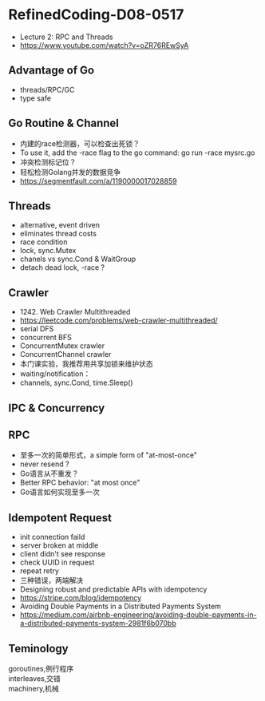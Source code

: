 # RefinedCoding-D08-0517
- Lecture 2: RPC and Threads
- https://www.youtube.com/watch?v=oZR76REwSyA

## Advantage of Go
- threads/RPC/GC
- type safe

## Go Routine & Channel
- 内建的race检测器，可以检查出死锁？
- To use it, add the -race flag to the go command: go run -race mysrc.go
- 冲突检测标记位？
- 轻松检测Golang并发的数据竞争
- https://segmentfault.com/a/1190000017028859

## Threads
- alternative, event driven
- eliminates thread costs
- race condition
- lock, sync.Mutex
- chanels vs sync.Cond & WaitGroup
- detach dead lock, -race ?

## Crawler
- 1242. Web Crawler Multithreaded
- https://leetcode.com/problems/web-crawler-multithreaded/
- serial DFS
- concurrent BFS
- ConcurrentMutex crawler
- ConcurrentChannel crawler
- 本门课实验，我推荐用共享加锁来维护状态
- waiting/notification： 
- channels, sync.Cond, time.Sleep()

## IPC & Concurrency

## RPC
- 至多一次的简单形式，a simple form of "at-most-once"
- never resend ?
- Go语言从不重发？
- Better RPC behavior: "at most once"
- Go语言如何实现至多一次

## Idempotent Request
- init connection faild
- server broken at middle
- client didn't see response
- check UUID in request
- repeat retry
- 三种错误，两端解决
- Designing robust and predictable APIs with idempotency
- https://stripe.com/blog/idempotency
- Avoiding Double Payments in a Distributed Payments System
- https://medium.com/airbnb-engineering/avoiding-double-payments-in-a-distributed-payments-system-2981f6b070bb

## Teminology      
goroutines,例行程序  
interleaves,交错  
machinery,机械  
      
      
      
      
      
      
      
      
      
      
      